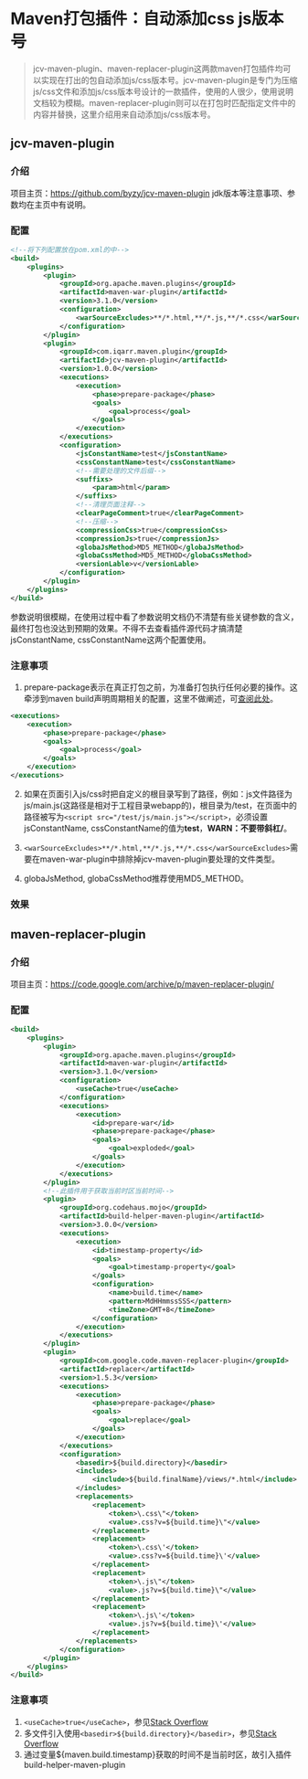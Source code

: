 # Maven打包插件：自动添加css js版本号
> jcv-maven-plugin、maven-replacer-plugin这两款maven打包插件均可以实现在打出的包自动添加js/css版本号。jcv-maven-plugin是专门为压缩js/css文件和添加js/css版本号设计的一款插件，使用的人很少，使用说明文档较为模糊。maven-replacer-plugin则可以在打包时匹配指定文件中的内容并替换，这里介绍用来自动添加js/css版本号。
>

## jcv-maven-plugin

### 介绍

项目主页：https://github.com/byzy/jcv-maven-plugin jdk版本等注意事项、参数均在主页中有说明。

### 配置

```xml
<!--将下列配置放在pom.xml的中-->
<build>
    <plugins>
        <plugin>
            <groupId>org.apache.maven.plugins</groupId>
            <artifactId>maven-war-plugin</artifactId>
            <version>3.1.0</version>
            <configuration>
                <warSourceExcludes>**/*.html,**/*.js,**/*.css</warSourceExcludes>
            </configuration>
        </plugin>
        <plugin>
            <groupId>com.iqarr.maven.plugin</groupId>
            <artifactId>jcv-maven-plugin</artifactId>
            <version>1.0.0</version>
            <executions>
                <execution>
                    <phase>prepare-package</phase>
                    <goals>
                        <goal>process</goal>
                    </goals>
                </execution>
            </executions>
            <configuration>
                <jsConstantName>test</jsConstantName>
                <cssConstantName>test</cssConstantName>
                <!--需要处理的文件后缀-->
                <suffixs>
                    <param>html</param>
                </suffixs>
                <!--清理页面注释-->
                <clearPageComment>true</clearPageComment>
                <!--压缩-->
                <compressionCss>true</compressionCss>
                <compressionJs>true</compressionJs>
                <globaJsMethod>MD5_METHOD</globaJsMethod>
                <globaCssMethod>MD5_METHOD</globaCssMethod>
                <versionLable>v</versionLable>
            </configuration>
        </plugin>
    </plugins>
</build>
```

参数说明很模糊，在使用过程中看了参数说明文档仍不清楚有些关键参数的含义，最终打包也没达到预期的效果。不得不去查看插件源代码才搞清楚jsConstantName, cssConstantName这两个配置使用。

### 注意事项

1. prepare-package表示在真正打包之前，为准备打包执行任何必要的操作。这牵涉到maven build声明周期相关的配置，这里不做阐述，可[查阅此处](http://wiki.jikexueyuan.com/project/maven/build-life-cycle.html)。
```xml
<executions>
    <execution>
        <phase>prepare-package</phase>
        <goals>
            <goal>process</goal>
        </goals>
    </execution>
</executions>
```

2. 如果在页面引入js/css时把自定义的根目录写到了路径，例如：js文件路径为js/main.js(这路径是相对于工程目录webapp的)，根目录为/test，在页面中的路径被写为`<script src="/test/js/main.js"></script>`，必须设置jsConstantName, cssConstantName的值为**test**，**WARN：不要带斜杠/**。

3. `<warSourceExcludes>**/*.html,**/*.js,**/*.css</warSourceExcludes>`需要在maven-war-plugin中排除掉jcv-maven-plugin要处理的文件类型。

4. globaJsMethod, globaCssMethod推荐使用MD5_METHOD。



### 效果





## maven-replacer-plugin

### 介绍

项目主页：https://code.google.com/archive/p/maven-replacer-plugin/

### 配置

```xml
<build>
    <plugins>
        <plugin>
            <groupId>org.apache.maven.plugins</groupId>
            <artifactId>maven-war-plugin</artifactId>
            <version>3.1.0</version>
            <configuration>
                <useCache>true</useCache>
            </configuration>
            <executions>
                <execution>
                    <id>prepare-war</id>
                    <phase>prepare-package</phase>
                    <goals>
                        <goal>exploded</goal>
                    </goals>
                </execution>
            </executions>
        </plugin>
        <!--此插件用于获取当前时区当前时间-->
        <plugin>
            <groupId>org.codehaus.mojo</groupId>
            <artifactId>build-helper-maven-plugin</artifactId>
            <version>3.0.0</version>
            <executions>
                <execution>
                    <id>timestamp-property</id>
                    <goals>
                        <goal>timestamp-property</goal>
                    </goals>
                    <configuration>
                        <name>build.time</name>
                        <pattern>MdHHmmssSSS</pattern>
                        <timeZone>GMT+8</timeZone>
                    </configuration>
                </execution>
            </executions>
        </plugin>
        <plugin>
            <groupId>com.google.code.maven-replacer-plugin</groupId>
            <artifactId>replacer</artifactId>
            <version>1.5.3</version>
            <executions>
                <execution>
                    <phase>prepare-package</phase>
                    <goals>
                        <goal>replace</goal>
                    </goals>
                </execution>
            </executions>
            <configuration>
                <basedir>${build.directory}</basedir>
                <includes>
                    <include>${build.finalName}/views/*.html</include>
                </includes>
                <replacements>
                    <replacement>
                        <token>\.css\"</token>
                        <value>.css?v=${build.time}\"</value>
                    </replacement>
                    <replacement>
                        <token>\.css\'</token>
                        <value>.css?v=${build.time}\'</value>
                    </replacement>
                    <replacement>
                        <token>\.js\"</token>
                        <value>.js?v=${build.time}\"</value>
                    </replacement>
                    <replacement>
                        <token>\.js\'</token>
                        <value>.js?v=${build.time}\'</value>
                    </replacement>
                </replacements>
            </configuration>
        </plugin>
    </plugins>
</build>
```

### 注意事项

1. `<useCache>true</useCache>`，参见[Stack Overflow](https://stackoverflow.com/questions/39105557/maven-replacer-plugin-to-replace-tokens-in-build-and-not-source)
2. 多文件引入使用`<basedir>${build.directory}</basedir>`，参见[Stack Overflow](https://stackoverflow.com/questions/42248547/maven-replacer-plugin-with-multiple-files)
3. 通过变量${maven.build.timestamp}获取的时间不是当前时区，故引入插件build-helper-maven-plugin